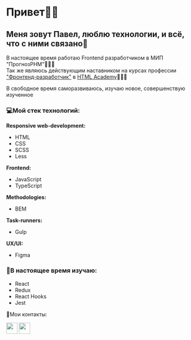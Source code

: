 <h1>Привет👋🏼</h1>

<h2>Меня зовут Павел, люблю технологии, и всё, что с ними связано🖤</h2>

<p>В настоящее время работаю Frontend разработчиком в МИП "ПрогнозРНМ"👨🏼‍💻<br>
Так же являюсь действующим наставником на курсах профессии <a href="https://htmlacademy.ru/profession/frontender">"Фронтенд-разработчик"</a> в <a href="https://htmlacademy.ru">HTML Academy</a>👨🏼‍🎓</p>

<p>В свободное время саморазвиваюсь, изучаю новое, совершенствую изученное</p>

<h3>💻Мой стек технологий:</h3>
<b>Responsive web-development:</b>
<ul>
  <li>HTML</li>
  <li>CSS</li>
  <li>SCSS</li>
  <li>Less</li>
</ul>
<b>Frontend:</b>
<ul>
  <li>JavaScript</li>
  <li>TypeScript</li>
</ul>
<b>Methodologies:</b>
<ul>
  <li>BEM</li>
</ul>
<b>Task-runners:</b>
<ul>
  <li>Gulp</li>
</ul>
<b>UX/UI:</b>
<ul>
  <li>Figma</li>
</ul>

<h3>🌱В настоящее время изучаю:</h3>
<ul>
  <li>React</li>
  <li>Redux</li>
  <li>React Hooks</li>
  <li>Jest</li>
</ul>

💌Мои контакты:  

<a href="https://t.me/nyukalo" target="_blank"><img src="https://img.icons8.com/fluent/30/000000/telegram-app.png" width="30" height="30"></a>
<a href="mailto:pavelnyukalo@gmail.com" target="_blank"><img src="https://img.icons8.com/fluent/30/000000/gmail--v2.png" width="30" height="30"></a>
